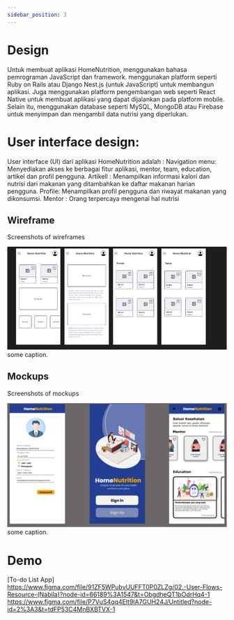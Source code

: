 ```yaml
---
sidebar_position: 3
---
```


# Design

Untuk membuat aplikasi HomeNutrition, menggunakan bahasa pemrograman JavaScript dan framework. menggunakan platform seperti Ruby on Rails atau Django Nest.js (untuk JavaScript) untuk membangun aplikasi. Juga menggunakan platform pengembangan web seperti React Native untuk membuat aplikasi yang dapat dijalankan pada platform mobile.
Selain itu, menggunakan database seperti MySQL, MongoDB atau Firebase untuk menyimpan dan mengambil data nutrisi yang diperlukan.

# User interface design:

User interface (UI) dari aplikasi HomeNutrition adalah :
Navigation menu: Menyediakan akses ke berbagai fitur aplikasi, mentor, team, education, artikel dan profil pengguna.
Artikell : Menampilkan informasi kalori dan nutrisi dari makanan yang ditambahkan ke daftar makanan harian pengguna.
Profile: Menampilkan profil pengguna dan riwayat makanan yang dikonsumsi.
Mentor : Orang terpercaya mengenai hal nutrisi

## Wireframe

Screenshots of wireframes

![1](./img/wireframe_uas.png)
some caption.

## Mockups

Screenshots of mockups

![2](./img/mockup_uas.png)
some caption.

# Demo
[To-do List App]
https://www.figma.com/file/91ZF5WPubvUUFFT0P0ZLZg/02.-User-Flows-Resource-(Nabila)?node-id=66189%3A1547&t=ObgdheQT1bOdrHq4-1
https://www.figma.com/file/P7VuS4qq4Elt9lA7GUH24J/Untitled?node-id=2%3A3&t=tdFP53C4MnBXBTVX-1